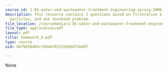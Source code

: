 ```yaml
---
course_id: 1-85-water-and-wastewater-treatment-engineering-spring-2006
description: This resource contains 2 questions based on filteration of spherical
  particles, and one textbook problem.
file_location: /coursemedia/1-85-water-and-wastewater-treatment-engineering-spring-2006/8bf9030465c789487013329560f1bd9f_homework_4.pdf
file_type: application/pdf
layout: pdf
title: homework_4.pdf
type: course
uid: 8bf9030465c789487013329560f1bd9f

---
```

None